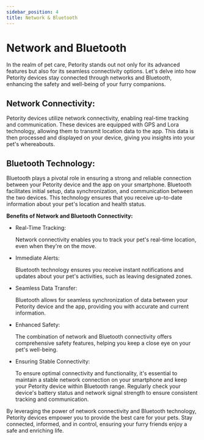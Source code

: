 ```yaml
---
sidebar_position: 4
title: Network & Bluetooth
---
```


# Network and Bluetooth

In the realm of pet care, Petority stands out not only for its advanced features but also for its seamless connectivity options. 
Let's delve into how Petority devices stay connected through networks and Bluetooth, enhancing the safety and well-being of your furry companions.

## Network Connectivity:
Petority devices utilize network connectivity, enabling real-time tracking and communication. These devices are equipped with GPS and Lora technology, allowing them to transmit location data to the app. 
This data is then processed and displayed on your device, giving you insights into your pet's whereabouts.

## Bluetooth Technology:
Bluetooth plays a pivotal role in ensuring a strong and reliable connection between your Petority device and the app on your smartphone. 
Bluetooth facilitates initial setup, data synchronization, and communication between the two devices. This technology ensures that you receive up-to-date information about your pet's location and health status.

**Benefits of Network and Bluetooth Connectivity:**

+ Real-Time Tracking:

    Network connectivity enables you to track your pet's real-time location, even when they're on the move.
  
+ Immediate Alerts:

    Bluetooth technology ensures you receive instant notifications and updates about your pet's activities, such as leaving designated zones.
  
+ Seamless Data Transfer:

    Bluetooth allows for seamless synchronization of data between your Petority device and the app, providing you with accurate and current information.
  
+ Enhanced Safety:

    The combination of network and Bluetooth connectivity offers comprehensive safety features, helping you keep a close eye on your pet's well-being.
  
+ Ensuring Stable Connectivity:

    To ensure optimal connectivity and functionality, it's essential to maintain a stable network connection on your smartphone and keep your Petority device within Bluetooth range. Regularly check your device's battery status and network signal strength to ensure consistent tracking and communication.

By leveraging the power of network connectivity and Bluetooth technology, Petority devices empower you to provide the best care for your pets. Stay connected, informed, and in control, ensuring your furry friends enjoy a safe and enriching life.
